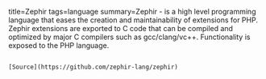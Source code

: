 title=Zephir
tags=language
summary=Zephir - is a high level programming language that eases the creation and maintainability of extensions for PHP. Zephir extensions are exported to C code that can be compiled and optimized by major C compilers such as gcc/clang/vc++. Functionality is exposed to the PHP language.
~~~~~~

[Source](https://github.com/zephir-lang/zephir)

